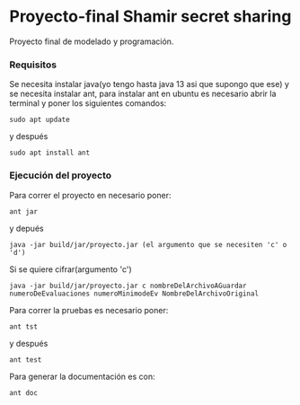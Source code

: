 # Proyecto-final Shamir secret sharing

Proyecto final de modelado y programación.

### Requisitos

Se necesita instalar java(yo tengo hasta java 13 asi que supongo que ese) y se necesita instalar ant, para
instalar ant en ubuntu es necesario abrir la terminal y poner los siguientes comandos:

```
sudo apt update
```
y después
```
sudo apt install ant
```

### Ejecución del proyecto

Para correr el proyecto en necesario poner:

```
ant jar
```
y depués
```
java -jar build/jar/proyecto.jar (el argumento que se necesiten 'c' o 'd') 
```
Si se quiere cifrar(argumento 'c')
```
java -jar build/jar/proyecto.jar c nombreDelArchivoAGuardar numeroDeEvaluaciones numeroMinimodeEv NombreDelArchivoOriginal 
```

Para correr la pruebas es necesario poner:

```
ant tst
```
y después
```
ant test
```
Para generar la documentación es con:

```
ant doc
```